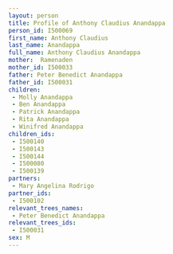 ```yaml
---
layout: person
title: Profile of Anthony Claudius Anandappa
person_id: I500069
first_name: Anthony Claudius
last_name: Anandappa
full_name: Anthony Claudius Anandappa
mother:  Ramenaden
mother_id: I500033
father: Peter Benedict Anandappa
father_id: I500031
children:
 - Molly Anandappa
 - Ben Anandappa
 - Patrick Anandappa
 - Rita Anandappa
 - Winifred Anandappa
children_ids:
 - I500140
 - I500143
 - I500144
 - I500080
 - I500139
partners:
 - Mary Angelina Rodrigo
partner_ids:
 - I500102
relevant_trees_names:
 - Peter Benedict Anandappa
relevant_trees_ids:
 - I500031
sex: M
---
```


